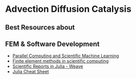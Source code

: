# Advection Diffusion Catalysis

## Best Resources about

## FEM & Software Development

* [Parallel Computing and Scientific Machine Learning](https://github.com/koehlerson/18337)
* [Finite element methods in scientific computing](https://www.math.colostate.edu/~bangerth/videos.html)
* [Scientific Reports in Julia - Weave](http://weavejl.mpastell.com/dev/)
* [Julia Cheat Sheet](https://juliadocs.github.io/Julia-Cheat-Sheet/)